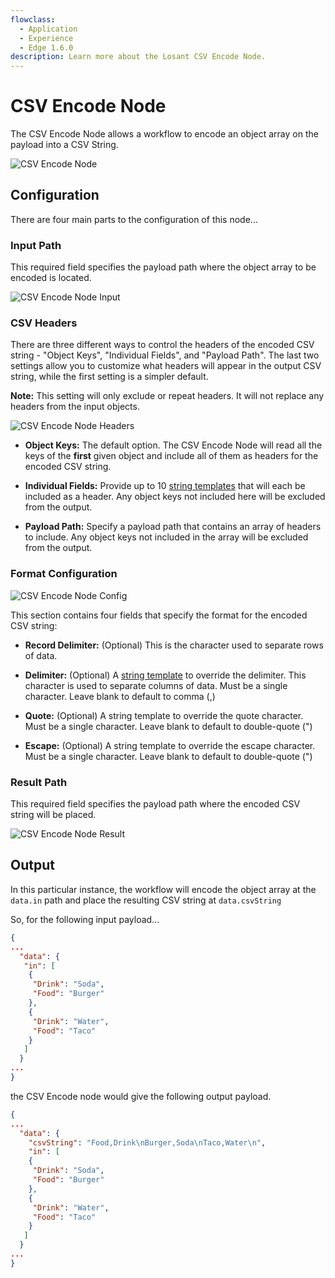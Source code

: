 ```yaml
---
flowclass:
  - Application
  - Experience
  - Edge 1.6.0
description: Learn more about the Losant CSV Encode Node.
---
```


# CSV Encode Node

The CSV Encode Node allows a workflow to encode an object array on the payload into a CSV String.

![CSV Encode Node](/images/workflows/logic/csv-encode-node.png "CSV Encode Node")

## Configuration

There are four main parts to the configuration of this node...

### Input Path

This required field specifies the payload path where the object array to be encoded is located.

![CSV Encode Node Input](/images/workflows/logic/csv-encode-node-input.png "CSV Encode Node Input")

### CSV Headers

There are three different ways to control the headers of the encoded CSV string - "Object Keys", "Individual Fields", and "Payload Path". The last two settings allow you to customize what headers will appear in the output CSV string, while the first setting is a simpler default.

**Note:** This setting will only exclude or repeat headers. It will not replace any headers from the input objects.

![CSV Encode Node Headers](/images/workflows/logic/csv-encode-node-header.png "CSV Encode Node Headers")

* **Object Keys:** The default option. The CSV Encode Node will read all the keys of the **first** given object and include all of them as headers for the encoded CSV string.

* **Individual Fields:** Provide up to 10 [string templates](/workflows/accessing-payload-data/#string-templates) that will each be included as a header. Any object keys not included here will be excluded from the output.

* **Payload Path:** Specify a payload path that contains an array of headers to include. Any object keys not included in the array will be excluded from the output.

### Format Configuration

![CSV Encode Node Config](/images/workflows/logic/csv-encode-node-config.png "CSV Encode Node Config")

This section contains four fields that specify the format for the encoded CSV string:

* **Record Delimiter:** (Optional) This is the character used to separate rows of data.

* **Delimiter:** (Optional) A [string template](/workflows/accessing-payload-data/#string-templates) to override the delimiter. This character is used to separate columns of data. Must be a single character. Leave blank to default to comma (,)

* **Quote:** (Optional) A string template to override the quote character. Must be a single character. Leave blank to default to double-quote (")

* **Escape:** (Optional) A string template to override the escape character. Must be a single character. Leave blank to default to double-quote (")

### Result Path

This required field specifies the payload path where the encoded CSV string will be placed.

![CSV Encode Node Result](/images/workflows/logic/csv-encode-node-result.png "CSV Encode Node Result")

## Output

In this particular instance, the workflow will encode the object array at the `data.in` path and place the resulting CSV string at `data.csvString`

So, for the following input payload...

```json
{
...
  "data": {
   "in": [
    {
     "Drink": "Soda",
     "Food": "Burger"
    },
    {
     "Drink": "Water",
     "Food": "Taco"
    }
   ]
  }
...
}
```

the CSV Encode node would give the following output payload.

```json
{
...
  "data": {
    "csvString": "Food,Drink\nBurger,Soda\nTaco,Water\n",
    "in": [
    {
     "Drink": "Soda",
     "Food": "Burger"
    },
    {
     "Drink": "Water",
     "Food": "Taco"
    }
   ]
  }
...
}
```
